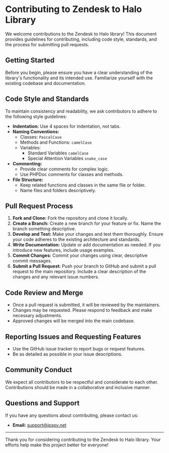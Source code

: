 # Contributing to Zendesk to Halo Library

We welcome contributions to the Zendesk to Halo library! This document provides guidelines for contributing, including code style, standards, and the process for submitting pull requests.

## Getting Started

Before you begin, please ensure you have a clear understanding of the library's functionality and its intended use. Familiarize yourself with the existing codebase and documentation.

## Code Style and Standards

To maintain consistency and readability, we ask contributors to adhere to the following style guidelines:

- **Indentation:** Use 4 spaces for indentation, not tabs.
- **Naming Conventions:**
    - Classes: `PascalCase`
    - Methods and Functions: `camelCase`
    - Variables: 
      - Standard Variables `camelCase`
      - Special Attention Variables `snake_case`
- **Commenting:**
    - Provide clear comments for complex logic.
    - Use PHPDoc comments for classes and methods.
- **File Structure:**
    - Keep related functions and classes in the same file or folder.
    - Name files and folders descriptively.

## Pull Request Process

1. **Fork and Clone:** Fork the repository and clone it locally.
2. **Create a Branch:** Create a new branch for your feature or fix. Name the branch something descriptive.
3. **Develop and Test:** Make your changes and test them thoroughly. Ensure your code adheres to the existing architecture and standards.
4. **Write Documentation:** Update or add documentation as needed. If you introduce new features, include usage examples.
5. **Commit Changes:** Commit your changes using clear, descriptive commit messages.
6. **Submit a Pull Request:** Push your branch to GitHub and submit a pull request to the main repository. Include a clear description of the changes and any relevant issue numbers.

## Code Review and Merge

- Once a pull request is submitted, it will be reviewed by the maintainers.
- Changes may be requested. Please respond to feedback and make necessary adjustments.
- Approved changes will be merged into the main codebase.

## Reporting Issues and Requesting Features

- Use the GitHub issue tracker to report bugs or request features.
- Be as detailed as possible in your issue descriptions.

## Community Conduct

We expect all contributors to be respectful and considerate to each other. Contributions should be made in a collaborative and inclusive manner.

## Questions and Support

If you have any questions about contributing, please contact us:

- **Email:** support@ipspy.net

---

Thank you for considering contributing to the Zendesk to Halo library. Your efforts help make this project better for everyone!